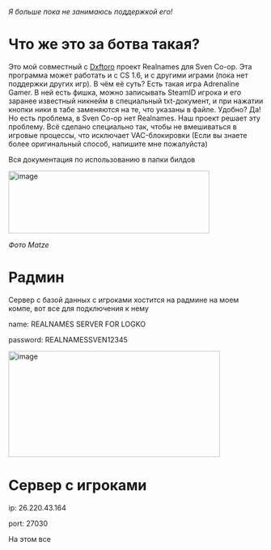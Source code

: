 _Я больше пока не занимаюсь поддержкой его!_

# Что же это за ботва такая?
Это мой совместный с [Dxftoro](https://github.com/Dxftoro) проект Realnames для Sven Co-op. Эта программа может работать и с CS 1.6, и с другими играми (пока нет поддержки других игр). В чём её суть?
Есть такая игра Adrenaline Gamer. В ней есть фишка, можно записывать SteamID игрока и его заранее известный никнейм в специальный txt-документ, и при нажатии кнопки ники в табе заменяются на те, что указаны в файле. Удобно? Да!
Но есть проблема, в Sven Co-op нет Realnames. Наш проект решает эту проблему. Всё сделано специально так, чтобы не вмешиваться в игровые процессы, что исключает VAC-блокировки
(Если вы знаете более оригинальный способ, напишите мне пожалуйста)

Вся документация по использованию в папки билдов

<img width="397" height="124" alt="image" src="https://github.com/user-attachments/assets/c9fbaf45-dee9-489b-a8bd-907a91c06172" />


_Фото Matze_

# Радмин
Сервер с базой данных с игроками хостится на радмине на моем компе, вот все для подключения к нему

name: REALNAMES SERVER FOR LOGKO

password: REALNAMESSVEN12345

<img width="418" height="210" alt="image" src="https://github.com/user-attachments/assets/b06467fd-75e0-495e-b95b-89b8ce76c7c0" />

# Сервер с игроками
ip: 26.220.43.164

port: 27030

На этом все
